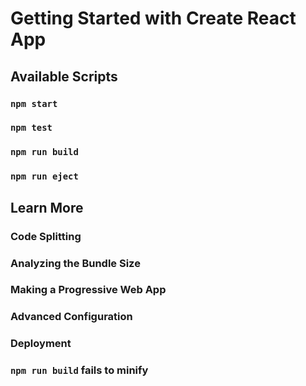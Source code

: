 # Getting Started with Create React App

## Available Scripts

### `npm start`

### `npm test`

### `npm run build`

### `npm run eject`

## Learn More

### Code Splitting

### Analyzing the Bundle Size

### Making a Progressive Web App

### Advanced Configuration

### Deployment

### `npm run build` fails to minify

